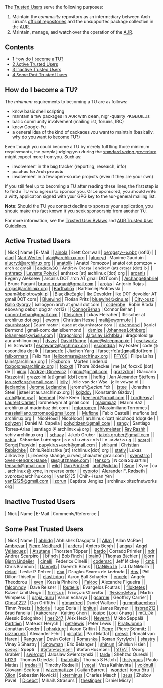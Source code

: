 The [Trusted Users](https://www.archlinux.org/people/trusted-users/) serve the following purposes:

1.  Maintain the *community* repository as an intermediary between Arch Linux's [official repositories](/index.php/Official_repositories "Official repositories") and the unsupported package collection in the [AUR](/index.php/AUR "AUR").
2.  Maintain, manage, and watch over the operation of the [AUR](/index.php/AUR "AUR").

<input type="checkbox" role="button" id="toctogglecheckbox" class="toctogglecheckbox" style="display:none">

## Contents

<label class="toctogglelabel" for="toctogglecheckbox"></label>

*   [1 How do I become a TU?](#How_do_I_become_a_TU?)
*   [2 Active Trusted Users](#Active_Trusted_Users)
*   [3 Inactive Trusted Users](#Inactive_Trusted_Users)
*   [4 Some Past Trusted Users](#Some_Past_Trusted_Users)

## How do I become a TU?

The *minimum* requirements to becoming a TU are as follows:

*   know basic shell scripting
*   maintain a few packages in AUR with clean, high-quality PKGBUILDs
*   basic community involvement (mailing list, forums, IRC)
*   know Google-Fu
*   a general idea of the kind of packages you want to maintain (basically, why do you want to become TU?)

Even though you could become a TU by merely fulfilling those minimum requirements, the people judging you during the [standard voting procedure](https://aur.archlinux.org/trusted-user/TUbylaws.html#_standard_voting_procedure) might expect more from you. Such as:

*   involvement in the bug tracker (reporting, research, info)
*   patches for Arch projects
*   involvement in a few open-source projects (even if they are your own)

If you still feel up to becoming a TU after reading these lines, the first step is to find a TU who agrees to sponsor you. Once sponsored, you should write a witty application signed with your GPG key to the aur-general mailing list.

**Note:** Should the TU you contact decline to sponsor your application, you should make this fact known if you seek sponsorship from another TU.

For more information, see the [Trusted User Bylaws](https://aur.archlinux.org/trusted-user/TUbylaws.html) and [AUR Trusted User Guidelines](/index.php/AUR_Trusted_User_Guidelines "AUR Trusted User Guidelines").

## Active Trusted Users

| Nick | Name | E-Mail |
| [ainola](https://aur.archlinux.org/packages/?K=ainola&SeB=m) | Brett Cornwall | oergg@v--o.pbz (rot13) |
| [alad](https://aur.archlinux.org/packages/?K=Alad&SeB=m) | [Alad Wenter](/index.php/User:Alad "User:Alad") | alad@archlinux.org |
| [alucryd](https://aur.archlinux.org/packages.php?K=alucryd&SeB=m) | Maxime Gauduin | alucryd@archlinux.org |
| [anatolik](https://aur.archlinux.org/packages.php?K=anatolik&SeB=m) | Anatol Pomozov | anatol dot pomozov + arch at gmail |
| [andrewSC](https://aur.archlinux.org/packages.php?K=andrewSC&SeB=m) | Andrew Crerar | andrew (at) crerar (dot) io |
| [anthraxx](https://aur.archlinux.org/packages.php?K=anthraxx&SeB=m) | [Levente Polyak](/index.php/User:Anthraxx "User:Anthraxx") | anthraxx [at] archlinux [dot] org |
| [arcanis](https://aur.archlinux.org/packages/?SeB=m&K=arcanis) | Evgeniy Alekseev | arcanis DOT arch AT gmail DOT com |
| [ArchangeGabriel](https://aur.archlinux.org/packages.php?K=ArchangeGabriel&SeB=m) | Bruno Pagani | bruno.n.pagani@gmail.com |
| [arojas](https://aur.archlinux.org/packages/?SeB=m&K=arojas) | Antonio Rojas | arojas@archlinux.org |
| [Barthalion](https://aur.archlinux.org/packages.php?K=Barthalion&SeB=m) | Bartłomiej Piotrowski | spam@bpiotrowski.pl |
| [BlackIkeEagle](https://aur.archlinux.org/packages.php?K=BlackIkeEagle&SeB=m) | [Ike Devolder](/index.php/User:BlackEagle "User:BlackEagle") | ike DOT devolder AT gmail DOT com |
| [Bluewind](https://aur.archlinux.org/packages.php?K=bluewind&SeB=m) | Florian Pritz | bluewind@xinu.at |
| [City-busz](https://aur.archlinux.org/packages.php?K=City-busz&SeB=m) | [Balló György](/index.php/User:City-busz "User:City-busz") | ballogyor+arch at gmail dot com |
| [coderobe](https://aur.archlinux.org/packages.php?K=coderobe&SeB=m) | Robin Broda | ebova ng oebqn qbg zr (rot13) |
| [ConnorBehan](https://aur.archlinux.org/packages.php?K=ConnorBehan&SeB=m) | Connor Behan | connor.behan@gmail.com |
| [lfleischer](https://aur.archlinux.org/packages.php?K=lfleischer&SeB=m) | Lukas Fleischer | lfleischer at archlinux dot org |
| [eworm](https://aur.archlinux.org/packages.php?K=eworm&SeB=m) | Christian Hesse | mail@eworm.de |
| [daurnimator](https://aur.archlinux.org/packages.php?K=daurnimator&SeB=m) | Daurnimator | quae at daurnimator com |
| [dbermond](https://aur.archlinux.org/packages.php?K=dbermond&SeB=m) | Daniel Bermond | gmail-com: danielbermond |
| [demize](https://aur.archlinux.org/packages.php?K=demize&SeB=m) | [Johannes Löthberg](/index.php/User:Kyrias "User:Kyrias") | johannes@kyriasis.com |
| [Dragonlord](https://aur.archlinux.org/packages.php?K=Dragonlord&SeB=m) | [Jaroslav Lichtblau](/index.php/User:Drag0nl0rd "User:Drag0nl0rd") | dragonlord @ aur archlinux org |
| [dvzrv](https://aur.archlinux.org/packages.php?K=dvzrv&SeB=m) | [David Runge](/index.php/User:Davezerave "User:Davezerave") | dave@sleepmap.de |
| [eschwartz](https://aur.archlinux.org/packages.php?K=eschwartz&SeB=m) | Eli Schwartz | eschwartz@archlinux.org |
| [escondida](https://aur.archlinux.org/packages.php?K=escondida&SeB=m) | Ivy Foster | code @ escondida dot tk |
| [farseerfc](https://aur.archlinux.org/packages.php?K=farseerfc&SeB=m) | Jiachen Yang | farseerfc[at]gmail[dot]com |
| [felixonmars](https://aur.archlinux.org/packages.php?K=felixonmars&SeB=m) | Felix Yan | felixonmars@archlinux.org |
| [FFY00](https://aur.archlinux.org/packages.php?K=FFY00&SeB=m) | Filipe Laíns | [lains@archlinux.org](mailto:lains@archlinux.org) |
| [Foxboron](https://aur.archlinux.org/packages.php?K=Foxboron&SeB=m) | Morten Linderud | foxboron@archlinux.org |
| [foxxx0](https://aur.archlinux.org/packages.php?K=foxxx0&SeB=m) | Thore Bödecker | me [at] foxxx0 [dot] de |
| [giniu](https://aur.archlinux.org/packages.php?K=giniu&SeB=m) | [Andrzej Giniewicz](/index.php/User:Giniu "User:Giniu") | gginiu@gmail.com |
| [grazzolini](https://aur.archlinux.org/packages/?SeB=m&K=grazzolini) | Giancarlo Razzolini | grazzolini [at] gmail [dot] com |
| [heftig](https://aur.archlinux.org/packages.php?K=heftig&SeB=m) | Jan Alexander Steffens | jan.steffens@gmail.com |
| [jelly](https://aur.archlinux.org/packages.php?K=jelly&SeB=m) | Jelle van der Waa | jelle vdwaa nl |
| [jleclanche](https://aur.archlinux.org/packages.php?K=jleclanche&SeB=m) | [Jerome Leclanche](/index.php/User:Jleclanche "User:Jleclanche") | jerome*@*leclan*.*ch |
| [jsteel](https://aur.archlinux.org/packages.php?K=jsteel&SeB=m) | Jonathan Steel | jsteel at aur.archlinux.org |
| [kgizdov](https://aur.archlinux.org/packages.php?K=kgizdov&SeB=m) | Konstantin Gizdov | arch@kge.pw |
| [keenerd](https://aur.archlinux.org/packages.php?K=keenerd&SeB=m) | Kyle Keen | keenerd@gmail.com |
| [Lordheavy](https://aur.archlinux.org/packages.php?K=lordheavy&SeB=m) | [Laurent Carlier](/index.php/User:Lordheavy "User:Lordheavy") | lordheavym at gmail com |
| [maximbaz](https://aur.archlinux.org/packages.php?K=maximbaz&SeB=m) | Maxim Baz | archlinux at maximbaz dot com |
| [mtorromeo](https://aur.archlinux.org/packages.php?K=mtorromeo&SeB=m) | Massimiliano Torromeo | massimiliano.torromeo@gmail.com |
| [Muflone](https://aur.archlinux.org/packages.php?K=Muflone&SeB=m) | Fabio Castelli | muflone (at) archlinux.org |
| [NicoHood](https://aur.archlinux.org/packages.php?K=NicoHood&SeB=m) | NicoHood | archlinux (cat) nicohood (dog) de |
| [polyzen](https://aur.archlinux.org/packages.php?K=polyzen&SeB=m) | Daniel M. Capella | polycitizen@gmail.com |
| [sangy](https://aur.archlinux.org/packages.php?K=sangy&SeB=m) | Santiago Torres-Arias | santiago ＠ archlinux ⇶ org |
| [schivmeister](https://aur.archlinux.org/packages.php?K=schivmeister&SeB=m) | [Ray Rashif](/index.php/User:Schivmeister "User:Schivmeister") | schiv archlinux org |
| [schuay](https://aur.archlinux.org/packages.php?K=schuay&SeB=m) | Jakob Gruber | jakob.gruber@gmail.com |
| [seblu](https://aur.archlinux.org/packages.php?K=seblu&SeB=m) | Sébastien Luttringer | s е b l u *at* a r c h l і n ux *dot* o r g |
| [sergej](https://aur.archlinux.org/packages.php?K=sergej&SeB=m) | [Sergej Pupykin](/index.php/User:Sergej "User:Sergej") | pupykin.s+arch@gmail.com |
| [shibumi](https://aur.archlinux.org/packages.php?K=shibumi&SeB=m) | [Christian Rebischke](/index.php/User:Shibumi "User:Shibumi") | Chris.Rebischke [at] archlinux [dot] org |
| [stativ](https://aur.archlinux.org/packages.php?K=stativ&SeB=m) | Lukas Jirkovsky | l.jirkovsky strange_curved_character gmail.com |
| [svenstaro](https://aur.archlinux.org/packages.php?K=svenstaro&SeB=m) | [Sven-Hendrik Haase](/index.php/User:Svenstaro "User:Svenstaro") | sh@lutzhaase.com |
| [tensor5](https://aur.archlinux.org/packages.php?K=tensor5&SeB=m) | Nicola Squartini | tensor5@gmail.com |
| [wild](https://aur.archlinux.org/packages.php?K=wild&SeB=m) | [Dan Printzell](/index.php/User:Vild "User:Vild") | [arch@vild.io](mailto:arch@vild.io) |
| [Xyne](https://aur.archlinux.org/packages.php?K=Xyne&SeB=m) | Xyne | ca . archlinux @ xyne, in reverse order |
| [xyproto](https://aur.archlinux.org/packages.php?K=xyproto&SeB=m) | Alexander F. Rødseth | xyproto@archlinux.org |
| [yan12125](https://aur.archlinux.org/packages.php?K=yan12125&SeB=m) | [Chih-Hsuan Yen](/index.php/User:Yan12125 "User:Yan12125") | yan12125@gmail.com |
| [zorun](https://aur.archlinux.org/packages.php?K=zorun&SeB=m) | Baptiste Jonglez | archlinux bitsofnetworks org |

## Inactive Trusted Users

| Nick | Name | E-Mail | Comments/Reference |

## Some Past Trusted Users

| Nick | Name |
| [abhidg](https://aur.archlinux.org/packages.php?K=abhidg&SeB=m) | Abhishek Dasgupta |
| [Allan](https://aur.archlinux.org/packages.php?K=Allan&SeB=m) | Allan McRae |
| [Ambrevar](https://aur.archlinux.org/packages.php?K=Ambrevar&SeB=m) | [Pierre Neidhardt](/index.php/User:Ambrevar "User:Ambrevar") |
| [anders](https://aur.archlinux.org/packages.php?K=anders&SeB=m) | Anders Bergh |
| [angvp](https://aur.archlinux.org/packages.php?K=angvp&SeB=m) | [Angel Velásquez](/index.php/User:Angvp "User:Angvp") |
| [Atsutane](https://aur.archlinux.org/packages.php?K=Atsutane&SeB=m) | Thorsten Töpper |
| [bardo](https://aur.archlinux.org/packages.php?K=bardo&SeB=m) | Corrado Primier |
| [ndr](https://aur.archlinux.org/packages.php?K=ndr&SeB=m) | Andrea Scarpino |
| [bfinch](https://aur.archlinux.org/packages.php?K=bfinch&SeB=m) | Bob Finch |
| [brain0](https://aur.archlinux.org/packages.php?K=brain0&SeB=m) | Thomas Bächler |
| [bjorn](https://aur.archlinux.org/packages.php?K=bjorn&SeB=m) | [Bjørn Lindeijer](/index.php/User:Bj%C3%B8rn "User:Bjørn") |
| [cinelli](https://aur.archlinux.org/packages/?K=Cinelli&SeB=m) | Federico Cinelli |
| [codemac](https://aur.archlinux.org/packages.php?K=codemac&SeB=m) | Jeff Mickey |
| [cmb](https://aur.archlinux.org/packages.php?K=cmb&SeB=m) | Chris Brannon |
| [Daenyth](https://aur.archlinux.org/packages.php?K=Daenyth&SeB=m) | Daenyth Blank |
| [DaNiMoTh](https://aur.archlinux.org/packages.php?K=DaNiMoTh&SeB=m) | JJ. DaNiMoTh |
| [dejari](https://aur.archlinux.org/packages.php?K=dejari&SeB=m) | Leslie P. Polzer |
| [dsa](https://aur.archlinux.org/packages.php?K=dsa&SeB=m) | Douglas Soares de Andrade |
| [dtw](https://aur.archlinux.org/packages.php?K=dtw&SeB=m) | Phil Dillon-Thiselton |
| [elasticdog](https://aur.archlinux.org/packages.php?K=elasticdog&SeB=m) | Aaron Bull Schaefer |
| [encelo](https://aur.archlinux.org/packages.php?K=encelo&SeB=m) | Angelo Theodorou |
| [even](https://aur.archlinux.org/packages.php?K=even&SeB=m) | Kessia Pinheiro |
| [Faidoc](https://aur.archlinux.org/packages.php?K=faidoc&SeB=m) | Alexandre Filgueira |
| [falconindy](https://aur.archlinux.org/packages.php?K=falconindy&SeB=m) | Dave Reisner |
| [foutrelis](https://aur.archlinux.org/packages.php?K=foutrelis&SeB=m) | Evangelos Foutras |
| [filoktetes](https://aur.archlinux.org/packages.php?K=filoktetes&SeB=m) | Robert Emil Berge |
| [firmicus](https://aur.archlinux.org/packages.php?K=firmicus&SeB=m) | François Charette |
| [flexiondotorg](https://aur.archlinux.org/packages.php?K=flexiondotorg&SeB=m) | Martin Wimpress |
| [ganja_guru](https://aur.archlinux.org/packages.php?K=ganja_guru&SeB=m) | Varun Acharya |
| [gcarrier](https://aur.archlinux.org/packages.php?K=gcarrier&SeB=m) | Geoffroy Carrier |
| [Ghost1227](https://aur.archlinux.org/packages.php?K=Ghost1227&SeB=m) | Dan Griffiths |
| [gtmanfred](https://aur.archlinux.org/packages.php?K=gtmanfred&SeB=m) | Daniel Wallace |
| [gummibaerchen](https://aur.archlinux.org/packages.php?K=gummibaerchen&SeB=m) | Timm Preetz |
| [hdoria](https://aur.archlinux.org/packages.php?K=hdoria&SeB=m) | Hugo Doria |
| [iphitus](https://aur.archlinux.org/packages.php?K=iphitus&SeB=m) | James Rayner |
| [itsbrad212](https://aur.archlinux.org/packages.php?K=itsbrad212&SeB=m) | Brad Fanella |
| [kaitocracy](https://aur.archlinux.org/packages.php?K=kaitocracy&SeB=m) | Kaiting Chen |
| [louipc](https://aur.archlinux.org/packages.php?K=louipc&SeB=m) | Loui Chang |
| [mOLOk](https://aur.archlinux.org/packages.php?K=mOLOk&SeB=m) | Alessio Bolognino |
| [nesl247](https://aur.archlinux.org/packages.php?K=nesl247&SeB=m) | Alex Heck |
| [Neverth](https://aur.archlinux.org/packages.php?K=Neverth&SeB=m) | Mikko Seppälä |
| [Partition](https://aur.archlinux.org/packages.php?K=Partition&SeB=m) | Mateusz Herych |
| [petelewis](https://aur.archlinux.org/packages.php?K=petelewis&SeB=m) | Peter Lewis |
| [PirateJonno](https://aur.archlinux.org/packages.php?K=PirateJonno&SeB=m) | Jonathan Conder |
| [phrakture](https://aur.archlinux.org/packages.php?K=phrakture&SeB=m) | Aaron Griffin |
| [Pierre](https://aur.archlinux.org/packages.php?K=Pierre&SeB=m) | Pierre Schmitz |
| [pizzapunk](https://aur.archlinux.org/packages.php?K=pizzapunk&SeB=m) | Alexander Fehr |
| [pjmattal](https://aur.archlinux.org/packages.php?K=pjmattal&SeB=m) | Paul Mattal |
| [pressh](https://aur.archlinux.org/packages.php?K=pressh&SeB=m) | Ronald van Haren |
| [Ranguvar](https://aur.archlinux.org/packages.php?K=Ranguvar&SeB=m) | Devin Cofer |
| [Romashka](https://aur.archlinux.org/packages.php?K=Romashka&SeB=m) | Roman Kyrylych |
| [shastry](https://aur.archlinux.org/packages.php?K=shastry&SeB=m) | Vinay S Shastry |
| [Snowman](https://aur.archlinux.org/packages.php?K=Snowman&SeB=m) | Eric Bélanger |
| [shinlun](https://aur.archlinux.org/packages.php?K=shinlun&SeB=m) | Shinlun Hsieh |
| [speps](https://aur.archlinux.org/packages.php?K=speps&SeB=m) | SpepS |
| [StefanHusmann](https://aur.archlinux.org/packages.php?K=StefanHusmann&SeB=m) | Stefan Husmann |
| [STiAT](https://aur.archlinux.org/packages.php?K=STiAT&SeB=m) | Georg Grabler |
| [swiergot](https://aur.archlinux.org/packages.php?K=swiergot&SeB=m) | Jaroslaw Swierczynski |
| [tardo](https://aur.archlinux.org/packages.php?K=tardo&SeB=m) | Shehzad Qureshi |
| [td123](https://aur.archlinux.org/packages.php?K=td123&SeB=m) | Thomas Dziedzic |
| [thatch45](https://aur.archlinux.org/packages.php?K=thatch45&SeB=m) | Thomas S Hatch |
| [thotypous](https://aur.archlinux.org/packages.php?K=thotypous&SeB=m) | Paulo Matias |
| [tredaelli](https://aur.archlinux.org/packages.php?K=tredaelli&SeB=m) | Timothy Redaelli |
| [vegai](https://aur.archlinux.org/packages.php?K=vegai&SeB=m) | Vesa Kaihlavirta |
| [voidnull](https://aur.archlinux.org/packages.php?K=voidnull&SeB=m) | Giovanni Scafora |
| [wizzomafizzo](https://aur.archlinux.org/packages.php?K=wizzomafizzo&SeB=m) | Callan Barrett |
| [wonder](https://aur.archlinux.org/packages.php?K=wonder&SeB=m) | Ionut Biru |
| [Xilon](https://aur.archlinux.org/packages.php?K=Xilon&SeB=m) | Sebastian Nowicki |
| [xterminus](https://aur.archlinux.org/packages.php?K=xterminus&SeB=m) | Charles Mauch |
| [zeus](https://aur.archlinux.org/packages.php?K=zeus&SeB=m) | Zhukov Pavel |
| [Dicebot](https://aur.archlinux.org/packages.php?K=Dicebot&SeB=m) | Mihails Strasuns |
| [thestinger](https://aur.archlinux.org/packages.php?K=thestinger&SeB=m) | Daniel Micay |